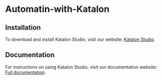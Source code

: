 # Automatin-with-Katalon

## Installation
To download and install Katalon Studio, visit our website: [Katalon Studio](https://www.katalon.com/katalon-studio/).

## Documentation
For instructions on using Katalon Studio, visit our documentation website: [Full documentation](https://docs.katalon.com/katalon-studio/docs/overview.html).


